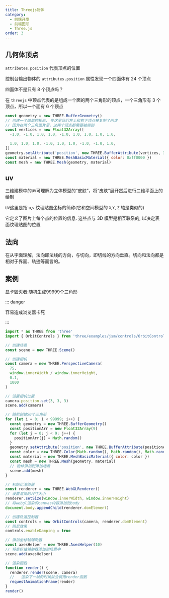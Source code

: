```yaml
---
title: Threejs物体
category:
  - 前端开发
  - 前端图形
  - Three.js
order: 3
---
```


## 几何体顶点

`attributes.position` 代表顶点的位置

控制台输出物体的 `attributes.position` 属性发现一个四面体有 24 个顶点

四面体不是只有 8 个顶点吗？

在 `threejs` 中顶点代表的是组成一个面的两个三角形的顶点，一个三角形有 3 个顶点，所以一个面有 6 个顶点

```js
const geometry = new THREE.BufferGeometry()
// 创建一个简单的矩形. 在这里我们左上和右下顶点被复制了两次
// 因为在两个三角面片里，这两个顶点都需要被用到
const vertices = new Float32Array([
  -1.0, -1.0, 1.0, 1.0, -1.0, 1.0, 1.0, 1.0, 1.0,

  1.0, 1.0, 1.0, -1.0, 1.0, 1.0, -1.0, -1.0, 1.0,
])
geometry.setAttribute('position', new THREE.BufferAttribute(vertices, 3))
const material = new THREE.MeshBasicMaterial({ color: 0xff0000 })
const mesh = new THREE.Mesh(geometry, material)
```

## uv

三维建模中的`UV`可理解为立体模型的“皮肤”，将“皮肤”展开然后进行二维平面上的绘制

`UV`这里是指 `u`,`v` 纹理贴图坐标的简称(它和空间模型的 `X`,`Y`, `Z` 轴是类似的)

它定义了图片上每个点的位置的信息. 这些点与 3D 模型是相互联系的, 以决定表面纹理贴图的位置

## 法向

在从字面理解，法向即法线的方向，与切向，即切线的方向垂直。切向和法向都是相对于界面、轨迹等而言的。

## 案例

显卡毁灭者:随机生成99999个三角形

::: danger

容易造成浏览器卡死

:::

```js
import * as THREE from 'three'
import { OrbitControls } from 'three/examples/jsm/controls/OrbitControls'

// 创建场景
const scene = new THREE.Scene()

// 创建相机
const camera = new THREE.PerspectiveCamera(
  75,
  window.innerWidth / window.innerHeight,
  0.1,
  1000
)

// 设置相机位置
camera.position.set(3, 3, 3)
scene.add(camera)

// 随机创建50个三角形
for (let i = 0; i < 99999; i++) {
  const geometry = new THREE.BufferGeometry()
  const positionArr = new Float32Array(9)
  for (let j = 0; j < 9; j++) {
    positionArr[j] = Math.random()
  }
  geometry.setAttribute('position', new THREE.BufferAttribute(positionArr, 3))
  const color = new THREE.Color(Math.random(), Math.random(), Math.random())
  const material = new THREE.MeshBasicMaterial({ color: color })
  const mesh = new THREE.Mesh(geometry, material)
  // 物体添加到添加场景
  scene.add(mesh)
}

// 初始化渲染器
const renderer = new THREE.WebGLRenderer()
// 设置渲染的尺寸大小
renderer.setSize(window.innerWidth, window.innerHeight)
// 将webgl渲染的canvas内容添加到body
document.body.appendChild(renderer.domElement)

// 创建轨道控制器
const controls = new OrbitControls(camera, renderer.domElement)
// 阻尼效果
controls.enableDamping = true

// 添加坐标轴辅助器
const axesHelper = new THREE.AxesHelper(10)
// 将坐标轴辅助器添加到场景中
scene.add(axesHelper)

// 渲染函数
function render() {
  renderer.render(scene, camera)
  //   渲染下一帧的时候就会调用render函数
  requestAnimationFrame(render)
}
render()
```
